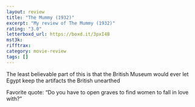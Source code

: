 ```yaml
---
layout: review
title: "The Mummy (1932)"
excerpt: "My review of The Mummy (1932)"
rating: "3.0"
letterboxd_url: https://boxd.it/3pxI4B
mst3k:
rifftrax:
category: movie-review
tags: []
---
```


The least believable part of this is that the British Museum would ever let Egypt keep the artifacts the British unearthed

Favorite quote: “Do you have to open graves to find women to fall in love with?”
